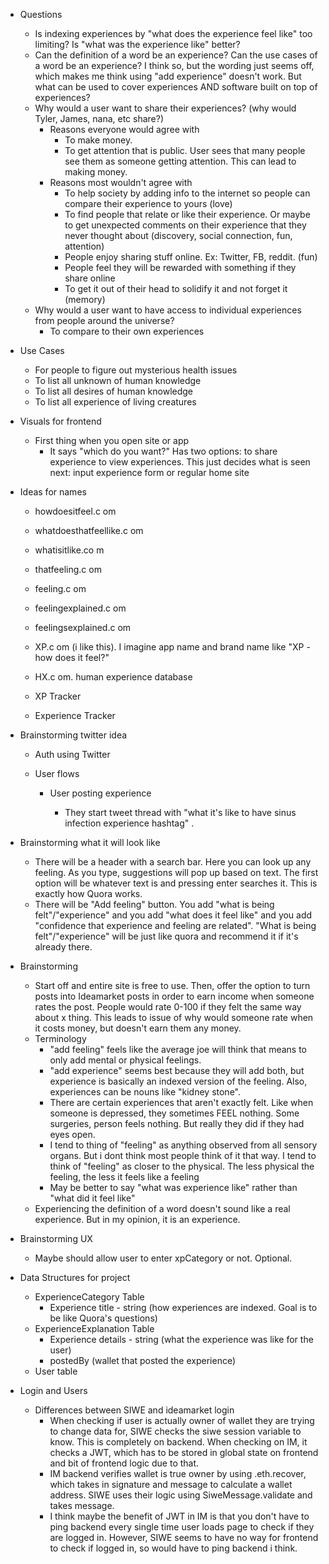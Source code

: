   * Questions
    * Is indexing experiences by "what does the experience feel like" too limiting? Is "what was the experience like" better?
    * Can the definition of a word be an experience? Can the use cases of a word be an experience? I think so, but the wording just seems off, which makes me think using "add experience" doesn't work. But what can be used to cover experiences AND software built on top of experiences?
    * Why would a user want to share their experiences? (why would Tyler, James, nana, etc share?)
      * Reasons everyone would agree with
        * To make money. 
        * To get attention that is public. User sees that many people see them as someone getting attention. This can lead to making money.
      * Reasons most wouldn't agree with
        * To help society by adding info to the internet so people can compare their experience to yours (love)
        * To find people that relate or like their experience. Or maybe to get unexpected comments on their experience that they never thought about (discovery, social connection, fun, attention)
        * People enjoy sharing stuff online. Ex: Twitter, FB, reddit. (fun)
        * People feel they will be rewarded with something if they share online
        * To get it out of their head to solidify it and not forget it (memory)
    * Why would a user want to have access to individual experiences from people around the universe?
      * To compare to their own experiences
  * Use Cases
    * For people to figure out mysterious health issues
    * To list all unknown of human knowledge
    * To list all desires of human knowledge
    * To list all experience of living creatures
  * Visuals for frontend
    * First thing when you open site or app
      * It says "which do you want?" Has two options: to share experience to view experiences. This just decides what is seen next: input experience form or regular home site
  * Ideas for names

    * howdoesitfeel.c om
    * whatdoesthatfeellike.c om
    * whatisitlike.co m
    * thatfeeling.c om
    * feeling.c om
    * feelingexplained.c om
    * feelingsexplained.c om

    * XP.c om (i like this). I imagine app name and brand name like "XP - how does it feel?"
    * HX.c om. human experience database
    * XP Tracker
    * Experience Tracker
  * Brainstorming twitter idea

    * Auth using Twitter

    * User flows

      * User posting experience

        * They start tweet thread with "what it's like to have sinus infection experience hashtag" . 
  * Brainstorming what it will look like
    * There will be a header with a search bar. Here you can look up any feeling. As you type, suggestions will pop up based on text. The first option will be whatever text is and pressing enter searches it. This is exactly how Quora works.
    * There will be "Add feeling" button. You add "what is being felt"/"experience" and you add "what does it feel like" and you add "confidence that experience and feeling are related". "What is being felt"/"experience" will be just like quora and recommend it if it's already there. 
  * Brainstorming
    * Start off and entire site is free to use. Then, offer the option to turn posts into Ideamarket posts in order to earn income when someone rates the post. People would rate 0-100 if they felt the same way about x thing. This leads to issue of why would someone rate when it costs money, but doesn't earn them any money.
    * Terminology
      * "add feeling" feels like the average joe will think that means to only add mental or physical feelings.
      * "add experience" seems best because they will add both, but experience is basically an indexed version of the feeling. Also, experiences can be nouns like "kidney stone". 
      * There are certain experiences that aren't exactly felt. Like when someone is depressed, they sometimes FEEL nothing. Some surgeries, person feels nothing. But really they did if they had eyes open.
      * I tend to thing of "feeling" as anything observed from all sensory organs. But i dont think most people think of it that way. I tend to think of "feeling" as closer to the physical. The less physical the feeling, the less it feels like a feeling
      * May be better to say "what was experience like" rather than "what did it feel like"
    * Experiencing the definition of a word doesn't sound like a real experience. But in my opinion, it is an experience.
  * Brainstorming UX
    * Maybe should allow user to enter xpCategory or not. Optional.
  * Data Structures for project
    * ExperienceCategory Table
      * Experience title - string (how experiences are indexed. Goal is to be like Quora's questions)
    * ExperienceExplanation Table
      * Experience details - string (what the experience was like for the user)
      * postedBy (wallet that posted the experience)
    * User table

  * Login and Users
    * Differences between SIWE and ideamarket login
      * When checking if user is actually owner of wallet they are trying to change data for, SIWE checks the siwe session variable to know. This is completely on backend. When checking on IM, it checks a JWT, which has to be stored in global state on frontend and bit of frontend logic due to that.
      * IM backend verifies wallet is true owner by using .eth.recover, which takes in signature and message to calculate a wallet address. SIWE uses their logic using SiweMessage.validate and takes message.
      * I think maybe the benefit of JWT in IM is that you don't have to ping backend every single time user loads page to check if they are logged in. However, SIWE seems to have no way for frontend to check if logged in, so would have to ping backend i think.